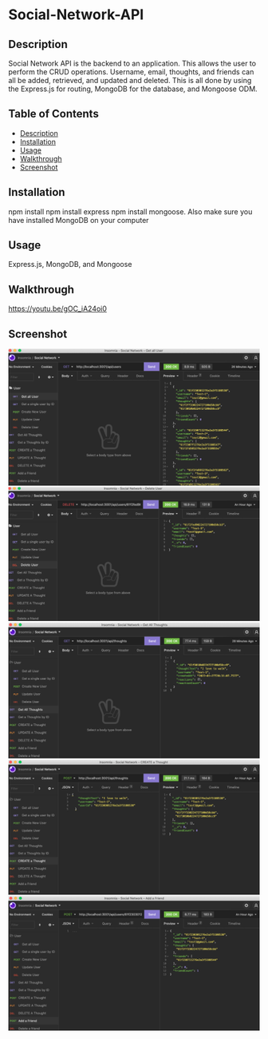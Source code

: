 # Social-Network-API

## Description
Social Network API is the backend to an application.  This allows the user to perform the CRUD operations.  Username, email, thoughts, and friends can all be added, retrieved, and updated and deleted.  This is all done by using the Express.js for routing, MongoDB for the database, and Mongoose ODM.

## Table of Contents
- [Description](#description)
- [Installation](#installation)
- [Usage](#usage)
- [Walkthrough](#walkthrough)
- [Screenshot](#screenshot)

## Installation
npm install
npm install express
npm install mongoose.
Also make sure you have installed MongoDB on your computer

## Usage
Express.js, MongoDB, and Mongoose

## Walkthrough
https://youtu.be/gOC_iA24oi0


## Screenshot
![Screenshot](./images/pic1.png)
![Screenshot](./images/pic2.png)
![Screenshot](./images/pic3.png)
![Screenshot](./images/pic4.png)
![Screenshot](./images/pic5.png)

